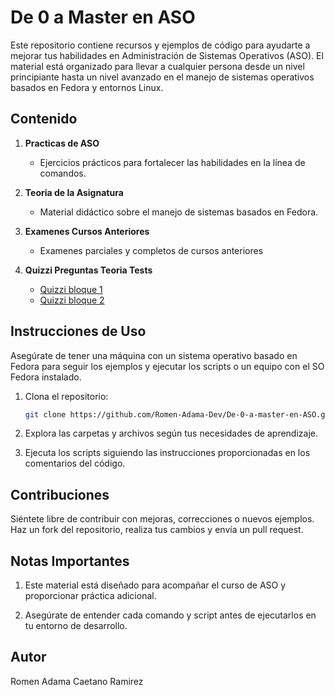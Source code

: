 # De 0 a Master en ASO

Este repositorio contiene recursos y ejemplos de código para ayudarte a mejorar tus habilidades en Administración de Sistemas Operativos (ASO). El material está organizado para llevar a cualquier persona desde un nivel principiante hasta un nivel avanzado en el manejo de sistemas operativos basados en Fedora y entornos Linux.

## Contenido

1. **Practicas de ASO**
   - Ejercicios prácticos para fortalecer las habilidades en la línea de comandos.

2. **Teoria de la Asignatura**
   - Material didáctico sobre el manejo de sistemas basados en Fedora.

3. **Examenes Cursos Anteriores**
   - Examenes parciales y completos de cursos anteriores

4. **Quizzi Preguntas Teoria Tests**

   - [Quizzi bloque 1](https://quizizz.com/admin/quiz/65380e98a4d64840784f4f41?at=65ad736c68573ae0c703387b)
   - [Quizzi bloque 2](https://quizizz.com/admin/quiz/65a4ff4460a1caffa9407521/aso-segundo-parcial?at=65a557e244b7deb44663bf49)


## Instrucciones de Uso

Asegúrate de tener una máquina con un sistema operativo basado en Fedora para seguir los ejemplos y ejecutar los scripts o un equipo con el SO Fedora instalado.

1. Clona el repositorio:

   ```bash
   git clone https://github.com/Romen-Adama-Dev/De-0-a-master-en-ASO.git

2. Explora las carpetas y archivos según tus necesidades de aprendizaje.

3. Ejecuta los scripts siguiendo las instrucciones proporcionadas en los comentarios del código.

## Contribuciones

Siéntete libre de contribuir con mejoras, correcciones o nuevos ejemplos. Haz un fork del repositorio, realiza tus cambios y envía un pull request.

## Notas Importantes

1. Este material está diseñado para acompañar el curso de ASO y proporcionar práctica adicional.
    
2. Asegúrate de entender cada comando y script antes de ejecutarlos en tu entorno de desarrollo.

## Autor

Romen Adama Caetano Ramirez
